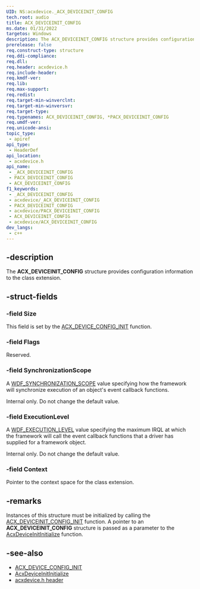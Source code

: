 ```yaml
---
UID: NS:acxdevice._ACX_DEVICEINIT_CONFIG
tech.root: audio
title: ACX_DEVICEINIT_CONFIG
ms.date: 01/31/2022
targetos: Windows
description: The ACX_DEVICEINIT_CONFIG structure provides configuration information to the class extension.
prerelease: false
req.construct-type: structure
req.ddi-compliance: 
req.dll: 
req.header: acxdevice.h
req.include-header: 
req.kmdf-ver: 
req.lib: 
req.max-support: 
req.redist: 
req.target-min-winverclnt: 
req.target-min-winversvr: 
req.target-type: 
req.typenames: ACX_DEVICEINIT_CONFIG, *PACX_DEVICEINIT_CONFIG
req.umdf-ver: 
req.unicode-ansi: 
topic_type:
 - apiref
api_type:
 - HeaderDef
api_location:
 - acxdevice.h
api_name:
 - _ACX_DEVICEINIT_CONFIG
 - PACX_DEVICEINIT_CONFIG
 - ACX_DEVICEINIT_CONFIG
f1_keywords:
 - _ACX_DEVICEINIT_CONFIG
 - acxdevice/_ACX_DEVICEINIT_CONFIG
 - PACX_DEVICEINIT_CONFIG
 - acxdevice/PACX_DEVICEINIT_CONFIG
 - ACX_DEVICEINIT_CONFIG
 - acxdevice/ACX_DEVICEINIT_CONFIG
dev_langs:
 - c++
---
```


## -description

The **ACX_DEVICEINIT_CONFIG** structure provides configuration information to the class extension.

## -struct-fields

### -field Size

This field is set by the [ACX_DEVICE_CONFIG_INIT](nf-acxdevice-acx_device_config_init.md) function.

### -field Flags

Reserved.

### -field SynchronizationScope

A [WDF_SYNCHRONIZATION_SCOPE](../wdfobject/ne-wdfobject-_wdf_synchronization_scope.md) value specifying how the framework will synchronize execution of an object's event callback functions.

Internal only. Do not change the default value.

### -field ExecutionLevel

A [WDF_EXECUTION_LEVEL](../wdfobject/ne-wdfobject-_wdf_execution_level.md) value specifying the maximum IRQL at which the framework will call the event callback functions that a driver has supplied for a framework object.

Internal only. Do not change the default value.

### -field Context

Pointer to the context space for the class extension.

## -remarks

Instances of this structure must be initialized by calling the [ACX_DEVICEINIT_CONFIG_INIT](nf-acxdevice-acx_deviceinit_config_init.md) function. A pointer to an **ACX_DEVICEINIT_CONFIG** structure is passed as a parameter to the [AcxDeviceInitInitialize](nf-acxdevice-acxdeviceinitinitialize.md) function.

## -see-also

* [ACX_DEVICE_CONFIG_INIT](nf-acxdevice-acx_device_config_init.md)
* [AcxDeviceInitInitialize](nf-acxdevice-acxdeviceinitinitialize.md)
* [acxdevice.h header](index.md)

